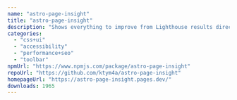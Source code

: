 ```yaml
---
name: "astro-page-insight"
title: "astro-page-insight"
description: "Shows everything to improve from Lighthouse results directly on the page."
categories:
  - "css+ui"
  - "accessibility"
  - "performance+seo"
  - "toolbar"
npmUrl: "https://www.npmjs.com/package/astro-page-insight"
repoUrl: "https://github.com/ktym4a/astro-page-insight"
homepageUrl: "https://astro-page-insight.pages.dev/"
downloads: 1965
---
```

